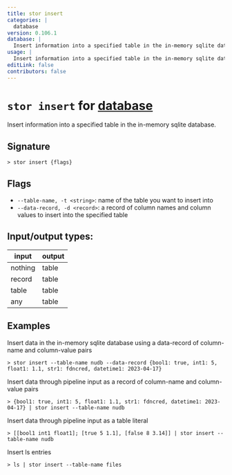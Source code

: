 ```yaml
---
title: stor insert
categories: |
  database
version: 0.106.1
database: |
  Insert information into a specified table in the in-memory sqlite database.
usage: |
  Insert information into a specified table in the in-memory sqlite database.
editLink: false
contributors: false
---
```

<!-- This file is automatically generated. Please edit the command in https://github.com/nushell/nushell instead. -->

# `stor insert` for [database](/commands/categories/database.md)

<div class='command-title'>Insert information into a specified table in the in-memory sqlite database.</div>

## Signature

```> stor insert {flags} ```

## Flags

 -  `--table-name, -t <string>`: name of the table you want to insert into
 -  `--data-record, -d <record>`: a record of column names and column values to insert into the specified table


## Input/output types:

| input   | output |
| ------- | ------ |
| nothing | table  |
| record  | table  |
| table   | table  |
| any     | table  |
## Examples

Insert data in the in-memory sqlite database using a data-record of column-name and column-value pairs
```nu
> stor insert --table-name nudb --data-record {bool1: true, int1: 5, float1: 1.1, str1: fdncred, datetime1: 2023-04-17}

```

Insert data through pipeline input as a record of column-name and column-value pairs
```nu
> {bool1: true, int1: 5, float1: 1.1, str1: fdncred, datetime1: 2023-04-17} | stor insert --table-name nudb

```

Insert data through pipeline input as a table literal
```nu
> [[bool1 int1 float1]; [true 5 1.1], [false 8 3.14]] | stor insert --table-name nudb

```

Insert ls entries
```nu
> ls | stor insert --table-name files

```
